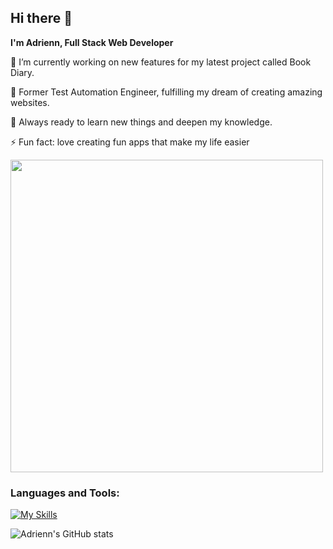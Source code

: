 ## Hi there 👋

**I'm Adrienn, Full Stack Web Developer**

🔭 I’m currently working on new features for my latest project called Book Diary.

🦖 Former Test Automation Engineer, fulfilling my dream of creating amazing websites.

🛵 Always ready to learn new things and deepen my knowledge.

⚡ Fun fact: love creating fun apps that make my life easier

<img src="https://github.com/Anmol-Baranwal/Cool-GIFs-For-GitHub/assets/74038190/7d484dc9-68a9-4ee6-a767-aea59035c12d" width="500">

### Languages and Tools:

[![My Skills](https://skillicons.dev/icons?i=js,html,css,tailwind,react,vue,pinia,python,nodejs,ts,postgres,vite,vitest,jest,git,docker,nextjs)](https://skillicons.dev)

![Adrienn's GitHub stats](https://github-readme-stats.vercel.app/api?username=x-adri-x&show_icons=true&theme=radical)

<!--
**x-adri-x/x-adri-x** is a ✨ _special_ ✨ repository because its `README.md` (this file) appears on your GitHub profile.

Here are some ideas to get you started:

- 🔭 I’m currently working on ...
- 🌱 I’m currently learning ...
- 👯 I’m looking to collaborate on ...
- 🤔 I’m looking for help with ...
- 💬 Ask me about ...
- 📫 How to reach me: ...
- 😄 Pronouns: ...
- ⚡ Fun fact: ...
-->
